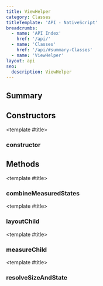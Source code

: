 ```yaml
---
title: ViewHelper
category: Classes
titleTemplate: 'API - NativeScript'
breadcrumbs: 
  - name: 'API Index'
    href: '/api/'
  - name: 'Classes'
    href: '/api/#summary-Classes'
  - name: 'ViewHelper'
layout: api
seo:
  description: ViewHelper
---
```


<!-- This page is auto generated, do not edit manually. -->
<!-- Run "yarn generate:api-docs" to regenerate -->

<script setup lang="ts">
  import { provide } from "vue";
  import API_DATA from "./ViewHelper.data.json";
  
  provide('API_DATA', API_DATA);
</script>

<APIRefHierarchy v-once />

## <Heading ignore>Summary</Heading>

<APIRefSummary v-once />

## Constructors

<div class="">

<APIRef for="11017" v-once>

<template #title>

### constructor

</template>

</APIRef>

</div>

## Methods

<div class="isPublic isStatic">

<APIRef for="11013" v-once>

<template #title>

### combineMeasuredStates

</template>

</APIRef>

</div>

<div class="isPublic isStatic">

<APIRef for="10999" v-once>

<template #title>

### layoutChild

</template>

</APIRef>

</div>

<div class="isPublic isStatic">

<APIRef for="10990" v-once>

<template #title>

### measureChild

</template>

</APIRef>

</div>

<div class="isPublic isStatic">

<APIRef for="11007" v-once>

<template #title>

### resolveSizeAndState

</template>

</APIRef>

</div>
